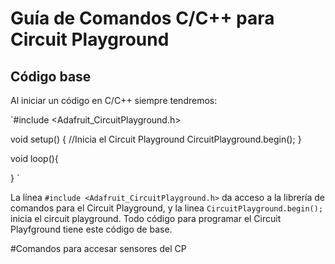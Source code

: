 # Guía de Comandos C/C++ para Circuit Playground

## Código base

Al iniciar un código en C/C++ siempre tendremos:

`#include <Adafruit_CircuitPlayground.h>

void setup() {
  //Inicia el Circuit Playground
  CircuitPlayground.begin();
}

void loop(){

}
`

La línea `#include <Adafruit_CircuitPlayground.h>` da acceso a la librería de comandos para el Circuit Playground, y la linea `CircuitPlayground.begin();` inicia el circuit playground.  Todo código para programar el Circuit Playfground tiene este código de base.

#Comandos para accesar sensores del CP

